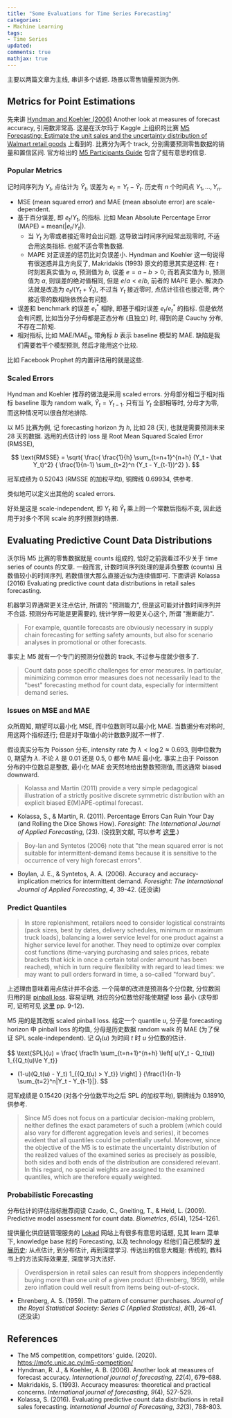 ```yaml
---
title: "Some Evaluations for Time Series Forecasting"
categories: 
- Machine Learning
tags:
- Time Series
updated:
comments: true
mathjax: true
---
```


主要以两篇文章为主线, 串讲多个话题. 场景以零售销量预测为例.

<!-- more -->

## Metrics for Point Estimations

先来讲 [Hyndman and Koehler (2006)](https://d1wqtxts1xzle7.cloudfront.net/41379081/mase.pdf?1453428839=&response-content-disposition=inline%3B+filename%3DAnother_look_at_measures_of_forecast_acc.pdf&Expires=1597157569&Signature=VC56UUZ~g1N23-9yYISmvHWaarMNWA4AQBwkvR7DYXb8qakN8s6QygVHw4yg6AN8m9M21oHOX0SYs7tthAFegz1u7UGN9V8h4IIbZkHYv0RVsBEtuLWtBJGmuFJzohp8CsQDCkUZmGxV3awu3REXqIDCYoOyg3~GeW6h-fqCJXJSjAiPZTuZj4VTbis20p-T6YF1gPPEQHP-Og~JDkeq63id~PvIsX-PNMz3v2DmjX03fqXUDtPEONUI6QNmoRmI8I2l8q8SXLQGgHRs13~miE3ezMj9yjE6eRV5illWTtvmwoW2O59NG9eOwZ2deMf-hP5isFoPHAeULzupXXk-hg__&Key-Pair-Id=APKAJLOHF5GGSLRBV4ZA) Another look at measures of forecast accuracy, 引用数非常高. 这是在沃尔玛于 Kaggle 上组织的比赛 [M5 Forecasting: Estimate the unit sales and the uncertainty distribution of Walmart retail goods](https://www.kaggle.com/c/m5-forecasting-accuracy) 上看到的. 比赛分为两个 track, 分别需要预测零售数据的销量和置信区间. 官方给出的 [M5 Participants Guide](https://mofc.unic.ac.cy/m5-competition/) 包含了挺有意思的信息.

### Popular Metrics

记时间序列为 $Y_t$, 点估计为 $\hat Y_t$, 误差为 $e_t = Y_t - \hat Y_t$. 历史有 $n$ 个时间点 $Y_1, \dots, Y_n$.

- MSE (mean squared error) and MAE (mean absolute error) are scale-dependent.
- 基于百分误差, 即 $e_t / Y_t$, 的指标. 比如 Mean Absolute Percentage Error (MAPE) = $\text{mean}(\vert e_t / Y_t\vert)$.
    - 当 $Y_t$ 为零或者接近零时会出问题. 这导致当时间序列经常出现零时, 不适合用这类指标. 也就不适合零售数据.
    - MAPE 对正误差的惩罚比对负误差小. Hyndman and Koehler 这一句说得有很迷惑并且方向反了, Makridakis (1993) 原文的意思其实是这样: 在 $t$ 时刻若真实值为 $a$, 预测值为 $b$, 误差 $e=a-b>0$; 而若真实值为 $b$, 预测值为 $a$, 则误差的绝对值相同, 但是 $e/a < e/b$, 前者的 MAPE 更小. 解决办法就是改造为 $e_t / (Y_t + \hat Y_t)$, 不过当 $Y_t$ 接近零时, 点估计往往也接近零, 两个接近零的数相除依然会有问题. 
- 误差和 benchmark 的误差 $e_t^\ast$ 相除, 即基于相对误差 $e_t / e_t^\ast$ 的指标. 但是依然会有问题, 比如当分子分母都是正态分布 (且独立) 时, 得到的是 Cauchy 分布, 不存在二阶矩.
- 相对指标, 比如 $\text{MAE}/\text{MAE}_b$, 带角标 $b$ 表示 baseline 模型的 MAE. 缺陷是我们需要若干个模型预测, 然后才能用这个比较.

比如 Facebook Prophet 的内置评估用的就是这些.

### Scaled Errors

Hyndman and Koehler 推荐的做法是采用 scaled errors. 分母部分相当于相对指标 baseline 取为 random walk, $\hat Y_t = Y_{t-1}$. 只有当 $Y_t$ 全部相等时, 分母才为零, 而这种情况可以很自然地排除.

以 M5 比赛为例, 记 forecasting horizon 为 $h$, 比如 28 (天), 也就是需要预测未来 28 天的数据. 选用的点估计的 loss 是 Root Mean Squared Scaled Error (RMSSE),

$$
\text{RMSSE} = \sqrt{
\frac{ \frac{1}{h} \sum_{t=n+1}^{n+h} (Y_t - \hat Y_t)^2}
{ \frac{1}{n-1} \sum_{t=2}^n (Y_t - Y_{t-1})^2}
}.
$$

冠军成绩为 0.52043 (RMSSE 的加权平均), 铜牌线 0.69934, 供参考.

类似地可以定义出其他的 scaled errors.

好处是这是 scale-independent, 即 $Y_t$ 和 $\hat Y_t$ 乘上同一个常数后指标不变, 因此适用于对多个不同 scale 的序列预测的场景.

## Evaluating Predictive Count Data Distributions

沃尔玛 M5 比赛的零售数据就是 counts 组成的, 恰好之前我看过不少关于 time series of counts 的文章. 一般而言, 计数时间序列处理的是非负整数 (counts) 且数值较小的时间序列, 若数值很大那么直接近似为连续值即可. 下面讲讲 Kolassa (2016) Evaluating predictive count data distributions in retail sales forecasting.

机器学习界通常更关注点估计, 所谓的 "预测能力", 但是这可能对计数时间序列并不合适. 预测分布可能是更需要的, 统计学界一般更关心这个, 所谓 "推断能力".

> For example, quantile forecasts are obviously necessary in supply chain forecasting for setting safety amounts, but also for scenario analyses in promotional or other forecasts.

事实上 M5 就有一个专门的预测分位数的 track, 不过参与度就少很多了.

> Count data pose specific challenges for error measures. In particular, minimizing common error measures does not necessarily lead to the "best" forecasting method for count data, especially for intermittent demand series. 

### Issues on MSE and MAE

众所周知, 期望可以最小化 MSE, 而中位数则可以最小化 MAE. 当数据分布对称时, 用这两个指标还行; 但是对于取值小的计数数列就不一样了. 

假设真实分布为 Poisson 分布, intensity rate 为 $\lambda < \log 2 \approx 0.693$, 则中位数为 0, 期望为 $\lambda$. 不论 $\lambda$ 是 0.01 还是 0.5, 0 都令 MAE 最小化. 事实上由于 Poisson 分布的中位数总是整数, 最小化 MAE 会天然地给出整数预测值, 而这通常 biased downward.

> Kolassa and Martin (2011) provide a very simple pedagogical illustration of a strictly positive discrete symmetric distribution with an explicit biased E(M)APE-optimal forecast.

- Kolassa, S., & Martin, R. (2011). Percentage Errors Can Ruin Your Day (and Rolling the Dice Shows How). *Foresight: The International Journal of Applied Forecasting*, (23). (没找到文献, 可以参考 [这里](https://blogs.sas.com/content/forecasting/2011/11/11/tumbling-dice/).)

> Boy-lan and Syntetos (2006) note that "the mean squared error is not suitable for intermittent-demand items because it is sensitive to the occurrence of very high forecast errors".

- Boylan, J. E., & Syntetos, A. A. (2006). Accuracy and accuracy-implication metrics for intermittent demand. *Foresight: The International Journal of Applied Forecasting*, *4*, 39-42. (还没读)

### Predict Quantiles

> In store replenishment, retailers need to consider logistical constraints (pack sizes, best by dates, delivery schedules, minimum or maximum truck loads), balancing a lower service level for one product against a higher service level for another. They need to optimize over complex cost functions (time-varying purchasing and sales prices, rebate brackets that kick in once a certain total order amount has been reached), which in turn require flexibility with regard to lead times: we may want to pull orders forward in time, a so-called "forward buy".

上述理由意味着用点估计并不合适. 一个简单的改进是预测各个分位数, 分位数回归用的是 [pinball loss](https://www.lokad.com/pinball-loss-function-definition). 容易证明, 对应的分位数恰好能使期望 loss 最小 (求导即可, 证明可见 [这里](http://www.econ.uiuc.edu/~roger/courses/LSE/lectures/L1.pdf) pp. 9-12).

M5 用的是其改版 scaled pinball loss. 给定一个 quantile $u$, 分子是 forecasting horizon 中 pinball loss 的均值, 分母是历史数据 random walk 的 MAE (为了保证 SPL scale-independent). 记 $Q_t(u)$ 为时间 $t$ 时 $u$ 分位数的估计.

$$
\text{SPL}(u) = 
\frac{
\frac1h \sum_{t=n+1}^{n+h}
\left[
u(Y_t - Q_t(u)) 1_{\{Q_t(u)\le Y_t\}} 
+ (1-u)(Q_t(u) - Y_t) 1_{\{Q_t(u) >  Y_t\}}
\right]
}
{\frac{1}{n-1} \sum_{t=2}^n|Y_t - Y_{t-1}|}.
$$

冠军成绩是 0.15420 (对各个分位数平均之后 SPL 的加权平均), 铜牌线为 0.18910, 供参考.

> Since M5 does not focus on a particular decision-making problem, neither defines the exact parameters of such a problem (which could also vary for different aggregation levels and series), it becomes evident that all quantiles could be potentially useful. Moreover, since the objective of the M5 is to estimate the uncertainty distribution of the realized values of the examined series as precisely as possible, both sides and both ends of the distribution are considered relevant. In this regard, no special weights are assigned to the examined quantiles, which are therefore equally weighted.

### Probabilistic Forecasting

分布估计的评估指标推荐阅读 Czado, C., Gneiting, T., & Held, L. (2009). Predictive model assessment for count data. *Biometrics*, *65*(4), 1254-1261.

提供量化供应链管理服务的 [Lokad](https://www.lokad.com/supply-chain-management-(scm)-knowledge-base) 网站上有很多有意思的话题, 见其 learn 菜单下, knowledge base 栏的 Forecasting, 以及 technology 栏他们自己模型的 [发展历史](https://www.lokad.com/forecasting-technology): 从点估计, 到分布估计, 再到深度学习. 传达出的信息大概是: 传统的, 教科书上的方法实际效果差, 深度学习大法好.

> Overdispersion in retail sales can result from shoppers independently buying more than one unit of a given product (Ehrenberg, 1959), while zero inflation could well result from items being out-of-stock.

- Ehrenberg, A. S. (1959). The pattern of consumer purchases. *Journal of the Royal Statistical Society: Series C (Applied Statistics)*, *8*(1), 26-41. (还没读)


## References

- The M5 competition, competitors' guide. (2020). https://mofc.unic.ac.cy/m5-competition/
- Hyndman, R. J., & Koehler, A. B. (2006). Another look at measures of forecast accuracy. *International journal of forecasting*, *22*(4), 679-688.
- Makridakis, S. (1993). Accuracy measures: theoretical and practical concerns. *International journal of forecasting*, *9*(4), 527-529.
- Kolassa, S. (2016). Evaluating predictive count data distributions in retail sales forecasting. *International Journal of Forecasting*, *32*(3), 788-803.